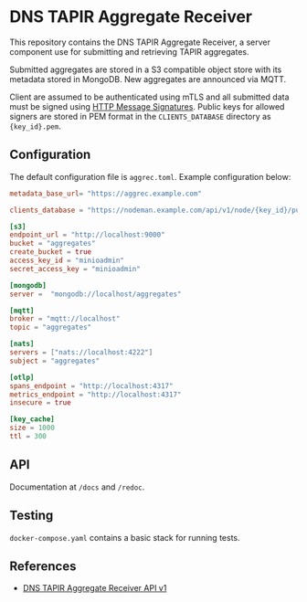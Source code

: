 # DNS TAPIR Aggregate Receiver

This repository contains the DNS TAPIR Aggregate Receiver, a server component use for submitting and retrieving TAPIR aggregates.

Submitted aggregates are stored in a S3 compatible object store with its metadata stored in MongoDB. New aggregates are announced via MQTT.

Client are assumed to be authenticated using mTLS and all submitted data must be signed using [HTTP Message Signatures](https://tools.ietf.org/html/draft-ietf-httpbis-message-signatures). Public keys for allowed signers are stored in PEM format in the `CLIENTS_DATABASE` directory as `{key_id}.pem`.


## Configuration

The default configuration file is `aggrec.toml`. Example configuration below:

```toml
metadata_base_url= "https://aggrec.example.com"

clients_database = "https://nodeman.example.com/api/v1/node/{key_id}/public_key"

[s3]
endpoint_url = "http://localhost:9000"
bucket = "aggregates"
create_bucket = true
access_key_id = "minioadmin"
secret_access_key = "minioadmin"

[mongodb]
server =  "mongodb://localhost/aggregates"

[mqtt]
broker = "mqtt://localhost"
topic = "aggregates"

[nats]
servers = ["nats://localhost:4222"]
subject = "aggregates"

[otlp]
spans_endpoint = "http://localhost:4317"
metrics_endpoint = "http://localhost:4317"
insecure = true

[key_cache]
size = 1000
ttl = 300
```

## API

Documentation at `/docs` and `/redoc`.


## Testing

`docker-compose.yaml` contains a basic stack for running tests.


## References

- [DNS TAPIR Aggregate Receiver API v1](aggrec/openapi.yaml)
